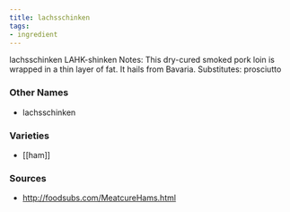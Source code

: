```yaml
---
title: lachsschinken
tags:
- ingredient
---
```

lachsschinken LAHK-shinken Notes: This dry-cured smoked pork loin is wrapped in a thin layer of fat. It hails from Bavaria. Substitutes: prosciutto

### Other Names

* lachsschinken

### Varieties

* [[ham]]

### Sources
* http://foodsubs.com/MeatcureHams.html
